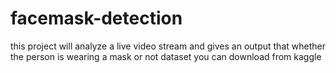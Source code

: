 # facemask-detection
this project will analyze a live video stream and gives an output that whether the person is wearing a mask or not
dataset you can download from kaggle
